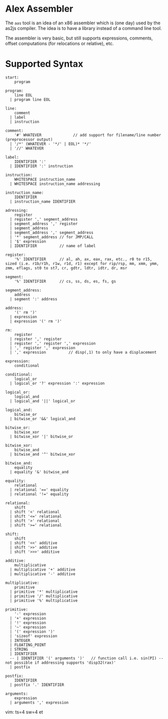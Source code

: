 
# Alex Assembler

The `aas` tool is an idea of an x86 assembler which is (one day) used by
the as2js compiler. The idea is to have a library instead of a command
line tool.

The assembler is very basic, but still supports expressions, comments,
offset computations (for relocations or relative), etc.

# Supported Syntax

    start:
    	program

    program:
        line EOL
      | program line EOL

    line:
        comment
      | label
      | instruction

    comment:
        '#' WHATEVER              // add support for filename/line number (preprocessor output)
      | '/*' (WHATEVER - '*/' | EOL)* '*/'
      | '//' WHATEVER

    label:
        IDENTIFIER ':'
      | IDENTIFIER ':' instruction

    instruction:
        WHITESPACE instruction_name
      | WHITESPACE instruction_name addressing

    instruction_name:
        IDENTIFIER
      | instruction_name IDENTIFIER

    adressing:
        register
      | register ',' segment_address
      | segment_address ',' register
      | segment_address
      | segment_address ',' segment_address
      | '*' segment_address // for JMP/CALL
      | '$' expression
      | IDENTIFIER          // name of label

    register:
        '%' IDENTIFIER      // al, ah, ax, eax, rax, etc., r0 to r15, sized (i.e. r1b/r1h, r1w, r1d, r1) except for rip/rsp, mm, xmm, ymm, zmm, eflags, st0 to st7, cr, gdtr, ldtr, idtr, dr, msr

    segment:
        '%' IDENTIFIER      // cs, ss, ds, es, fs, gs

    segment_address:
        address
      | segment ':' address

    address:
        '(' rm ')'
      | expression
      | expression '(' rm ')'

    rm:
        register
      | register ',' register
      | register ',' register ',' expression
      | ',' register ',' expression
      | ',' expression          // disp(,1) to only have a displacement

    expression:
        conditional

    conditional:
        logical_or
      | logical_or '?' expression ':' expression

    logical_or:
        logical_and
      | logical_and '||' logical_or

    logical_and:
        bitwise_or
      | bitwise_or '&&' logical_and

    bitwise_or:
        bitwise_xor
      | bitwise_xor '|' bitwise_or

    bitwise_xor:
        bitwise_and
      | bitwise_and '^' bitwise_xor

    bitwise_and:
        equality
      | equality '&' bitwise_and

    equality:
        relational
      | relational '==' equality
      | relational '!=' equality

    relational:
        shift
      | shift '<' relational
      | shift '<=' relational
      | shift '>' relational
      | shift '>=' relational

    shift:
        shift
      | shift '<<' additive
      | shift '>>' additive
      | shift '>>>' additive

    additive:
        multiplicative
      | multiplicative '+' additive
      | multiplicative '-' additive

    multiplicative:
        primitive
      | primitive '*' multiplicative
      | primitive '/' multiplicative
      | primitive '%' multiplicative

    primitive:
        '-' expression
      | '+' expression
      | '!' expression
      | '~' expression
      | '(' expression ')'
      | 'sizeof' expression
      | INTEGER
      | FLOATING_POINT
      | STRING
      | IDENTIFIER
      -- | IDENTIFIER '(' arguments ')'   // function call i.e. sin(PI) -- not possible if addressing supports 'disp32(rax)'
      | postfix

    postfix:
        IDENTIFIER
      | postfix '.' IDENTIFIER

    arguments:
        expression
      | arguments ',' expression

vim: ts=4 sw=4 et

